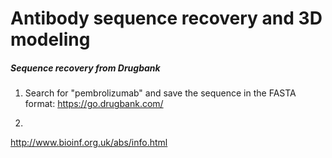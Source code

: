 
# Antibody sequence recovery and 3D modeling

##### Sequence recovery from Drugbank

1. Search for "pembrolizumab" and save the sequence in the FASTA format: https://go.drugbank.com/

2. 
http://www.bioinf.org.uk/abs/info.html
